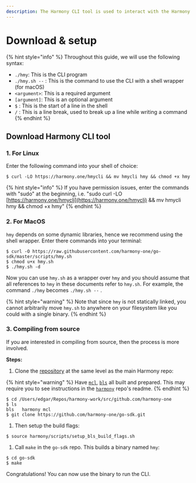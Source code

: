 ```yaml
---
description: The Harmony CLI tool is used to interact with the Harmony blockchain.
---
```


# Download & setup

{% hint style="info" %}
Throughout this guide, we will use the following syntax:

* `./hmy`:  This is the CLI program
* `./hmy.sh --` : This is the command to use the CLI with a shell wrapper \(for macOS\)
* `<argument>`: This is a required argument
* `[argument]`: This is an optional argument
* `$` : This is the start of a line in the shell
* `/` : This is a line break, used to break up a line while writing a command
{% endhint %}

## Download Harmony CLI tool

### 1. For Linux

Enter the following command into your shell of choice:

```text
$ curl -LO https://harmony.one/hmycli && mv hmycli hmy && chmod +x hmy
```

{% hint style="info" %}
If you have permission issues, enter the commands with "sudo" at the beginning, i.e. "sudo curl -LO [https://harmony.one/hmycli](https://harmony.one/hmycli) && mv hmycli hmy && chmod +x hmy"
{% endhint %}

### 2. For MacOS

`hmy` depends on some dynamic libraries, hence we recommend using the shell wrapper. Enter there commands into your terminal:

```text
$ curl -O https://raw.githubusercontent.com/harmony-one/go-sdk/master/scripts/hmy.sh
$ chmod u+x hmy.sh
$ ./hmy.sh -d
```

Now you can use `hmy.sh` as a wrapper over `hmy` and you should assume that all references to `hmy` in these documents refer to `hmy.sh`. For example, the command `./hmy` becomes `./hmy.sh --` .

{% hint style="warning" %}
Note that since `hmy` is not statically linked, you cannot arbitrarily move `hmy.sh` to anywhere on your filesystem like you could with a single binary.
{% endhint %}

### 3. Compiling from source

If you are interested in compiling from source, then the process is more involved.

**Steps:**

1. Clone the [repository](https://github.com/harmony-one/go-sdk) at the same level as the main Harmony repo:

{% hint style="warning" %}
Have [`mcl`](https://github.com/harmony-one/mcl), [`bls`](https://github.com/harmony-one/bls) all built and prepared. This may require you to see instructions in the [`harmony`](https://github.com/harmony-one/harmony) repo's readme.
{% endhint %}

```text
$ cd /Users/edgar/Repos/harmony-work/src/github.com/harmony-one
$ ls
bls   harmony mcl
$ git clone https://github.com/harmony-one/go-sdk.git
```

1. Then setup the build flags:

```text
$ source harmony/scripts/setup_bls_build_flags.sh
```

1. Call `make` in the `go-sdk` repo. This builds a binary named `hmy`:

```text
$ cd go-sdk
$ make
```

Congratulations! You can now use the binary to run the CLI.

